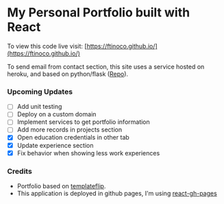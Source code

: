 # My Personal Portfolio built with React

To view this code live visit: [https://ftinoco.github.io/](https://ftinoco.github.io/)
 
To send email from contact section, this site uses a service hosted on heroku, and based on python/flask ([Repo](https://github.com/ftinoco/flask_sender_email)).

### Upcoming Updates
- [ ] Add unit testing
- [ ] Deploy on a custom domain  
- [ ] Implement services to get portfolio information
- [ ] Add more records in projects section 
- [x] Open education credentials in other tab
- [x] Update experience section
- [x] Fix behavior when showing less work experiences

### Credits
- Portfolio based on [templateflip](https://templateflip.com).
- This application is deployed in github pages, I'm using [react-gh-pages](https://github.com/gitname/react-gh-pages)